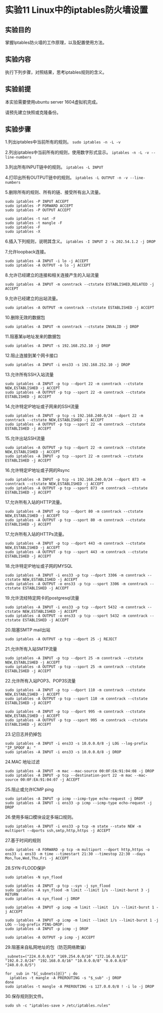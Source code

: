 # 实验11 Linux中的iptables防火墙设置

## 实验目的

掌握Iptables防火墙的工作原理，以及配置使用方法。

## 实验内容

执行下列步骤，对照结果，思考iptables规则的含义。


## 实验前提

本实验需要使用ubuntu server 1604虚拟机完成。

请预先建立快照或克隆备份。

## 实验步骤

1.列出iptables中当前所有的规则。
```sudo iptables -n -L -v```

2.列出iptables中当前所有的规则，使用数字形式显示。
```iptables -n -L -v --line-numbers```

3.列出所有INPUT链中的规则。
```iptables -L INPUT```

4.打印出所有OUTPUT链中的规则。
```iptables -L OUTPUT -n -v --line-numbers```

5.删除所有的规则、所有的链、接受所有出入流量。
```
sudo iptables -P INPUT ACCEPT
sudo iptables -P FORWARD ACCEPT
sudo iptables -P OUTPUT ACCEPT

sudo iptables -t nat -F
sudo iptables -t mangle -F
sudo iptables -F
sudo iptables -X
```

6.插入下列规则，说明其含义。
```iptables -I INPUT 2 -s 202.54.1.2 -j DROP```

7.允许loopback连接。
```
sudo iptables -A INPUT -i lo -j ACCEPT
sudo iptables -A OUTPUT -o lo -j ACCEPT
```

8.允许已经建立的连接和相关连接产生的入站流量
```
sudo iptables -A INPUT -m conntrack --ctstate ESTABLISHED,RELATED -j ACCEPT
```

9.允许已经建立的出站流量。
```
sudo iptables -A OUTPUT -m conntrack --ctstate ESTABLISHED -j ACCEPT
```

10.删除无效的数据包
```
sudo iptables -A INPUT -m conntrack --ctstate INVALID -j DROP
```

11.阻塞某ip地址发来的数据包
```
sudo iptables -A INPUT -s 192.168.252.10 -j DROP
```

12.阻止连接到某个网卡接口
```
sudo iptables -A INPUT -i ens33 -s 192.168.252.10 -j DROP
```

13.允许所有SSH入站流量
```
sudo iptables -A INPUT -p tcp --dport 22 -m conntrack --ctstate NEW,ESTABLISHED -j ACCEPT
sudo iptables -A OUTPUT -p tcp --sport 22 -m conntrack --ctstate ESTABLISHED -j ACCEPT
```

14.允许特定IP地址或子网来的SSH流量
```
sudo iptables -A INPUT -p tcp -s 192.168.240.0/24 --dport 22 -m conntrack --ctstate NEW,ESTABLISHED -j ACCEPT
sudo iptables -A OUTPUT -p tcp --sport 22 -m conntrack --ctstate ESTABLISHED -j ACCEPT
```

15.允许出站SSH流量
```
sudo iptables -A OUTPUT -p tcp --dport 22 -m conntrack --ctstate NEW,ESTABLISHED -j ACCEPT
sudo iptables -A INPUT -p tcp --sport 22 -m conntrack --ctstate ESTABLISHED -j ACCEPT
```

16.允许特定IP地址或子网的Rsync
```
sudo iptables -A INPUT -p tcp -s 192.168.240.0/24 --dport 873 -m conntrack --ctstate NEW,ESTABLISHED -j ACCEPT
sudo iptables -A OUTPUT -p tcp --sport 873 -m conntrack --ctstate ESTABLISHED -j ACCEPT
```

17.允许所有入站的HTTP流量。
```
sudo iptables -A INPUT -p tcp --dport 80 -m conntrack --ctstate NEW,ESTABLISHED -j ACCEPT
sudo iptables -A OUTPUT -p tcp --sport 80 -m conntrack --ctstate ESTABLISHED -j ACCEPT
```

17.允许所有入站的HTTPs流量。
```
sudo iptables -A INPUT -p tcp --dport 443 -m conntrack --ctstate NEW,ESTABLISHED -j ACCEPT
sudo iptables -A OUTPUT -p tcp --sport 443 -m conntrack --ctstate ESTABLISHED -j ACCEPT
```

18.允许特定IP地址或子网的MYSQL
```
sudo iptables -A INPUT -i ens33 -p tcp --dport 3306 -m conntrack --ctstate NEW,ESTABLISHED -j ACCEPT
sudo iptables -A OUTPUT -o ens33 -p tcp --sport 3306 -m conntrack --ctstate ESTABLISHED -j ACCEPT
```

19.允许流经特定网卡的postgresql流量
```
sudo iptables -A INPUT -i ens33 -p tcp --dport 5432 -m conntrack --ctstate NEW,ESTABLISHED -j ACCEPT
sudo iptables -A OUTPUT -o ens33 -p tcp --sport 5432 -m conntrack --ctstate ESTABLISHED -j ACCEPT
```

20.阻塞SMTP mail出站
```
sudo iptables -A OUTPUT -p tcp --dport 25 -j REJECT
```

21.允许所有入站SMTP流量
```
sudo iptables -A INPUT -p tcp --dport 25 -m conntrack --ctstate NEW,ESTABLISHED -j ACCEPT
sudo iptables -A OUTPUT -p tcp --sport 25 -m conntrack --ctstate ESTABLISHED -j ACCEPT
```

22.允许所有入站POP3、POP3S流量
```
sudo iptables -A INPUT -p tcp --dport 110 -m conntrack --ctstate NEW,ESTABLISHED -j ACCEPT
sudo iptables -A OUTPUT -p tcp --sport 110 -m conntrack --ctstate ESTABLISHED -j ACCEPT

sudo iptables -A INPUT -p tcp --dport 995 -m conntrack --ctstate NEW,ESTABLISHED -j ACCEPT
sudo iptables -A OUTPUT -p tcp --sport 995 -m conntrack --ctstate ESTABLISHED -j ACCEPT

```

23.记日志并扔掉包
```
sudo iptables -A INPUT -i ens33 -s 10.0.0.0/8 -j LOG --log-prefix "IP_SPOOF A: "
sudo iptables -A INPUT -i ens33 -s 10.0.0.0/8 -j DROP
```

24.MAC 地址过滤
```
sudo iptables -A INPUT -m mac --mac-source 00:0F:EA:91:04:08 -j DROP
sudo iptables -A INPUT -p tcp --destination-port 22 -m mac --mac-source 00:0F:EA:91:04:07 -j ACCEPT
```

25.阻止或允许ICMP ping
```
sudo iptables -A INPUT -p icmp --icmp-type echo-request -j DROP
sudo iptables -A INPUT -i ens33 -p icmp --icmp-type echo-request -j DROP
```

26.使用多端口模块设定多端口规则。
```
sudo iptables -A INPUT -i ens33 -p tcp -m state --state NEW -m multiport --dports ssh,smtp,http,https -j ACCEPT
```

27.基于时间的规则
```
sudo iptables -A FORWARD -p tcp -m multiport --dport http,https -o ens33 -i ens33 -m time --timestart 21:30 --timestop 22:30 --days Mon,Tue,Wed,Thu,Fri -j ACCEPT
```

28.SYN-FLOOD保护
```
sudo iptables -N syn_flood

sudo iptables -A INPUT -p tcp --syn -j syn_flood
sudo iptables -A syn_flood -m limit --limit 1/s --limit-burst 3 -j RETURN
sudo iptables -A syn_flood -j DROP

sudo iptables -A INPUT -p icmp -m limit --limit  1/s --limit-burst 1 -j ACCEPT

sudo iptables -A INPUT -p icmp -m limit --limit 1/s --limit-burst 1 -j LOG --log-prefix PING-DROP:
sudo iptables -A INPUT -p icmp -j DROP

sudo iptables -A OUTPUT -p icmp -j ACCEPT
```

29.阻塞来自私网地址的包（防范网络欺骗）
```
_subnets=("224.0.0.0/3" "169.254.0.0/16" "172.16.0.0/12" "192.0.2.0/24" "192.168.0.0/16" "10.0.0.0/8" "0.0.0.0/8" "240.0.0.0/5")

for _sub in "${_subnets[@]}" ; do
  iptables -t mangle -A PREROUTING -s "$_sub" -j DROP
done
sudo iptables -t mangle -A PREROUTING -s 127.0.0.0/8 ! -i lo -j DROP
```

30.保存规则到文件。

```sudo sh -c "iptables-save > /etc/iptables.rules"```
